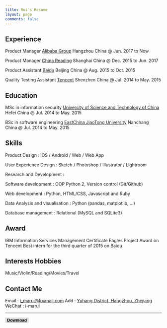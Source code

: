 ```yaml
---
title: Rui's Resume
layout: page
comments: false
---
```

## Experience
Product Manager
[Alibaba Group](http://www.alibabagroup.com/cn/global/home)
Hangzhou China @ Jun. 2017 to Now

Product Manager
[China Reading](http://www.yuewen.com/)
Shanghai China @ Dec. 2015 to Jun. 2017

Product Assistant
[Baidu](https://www.baidu.com/)
Beijing China @ Aug. 2015 to Oct. 2015

Quality Testing Assistant
[Tencent](http://www.tencent.com/zh-cn/index.shtml)
Shenzhen China @ Jul. 2014 to May. 2015

## Education
MSc in information security
[University of Science and Technology of China](http://www.ustc.edu.cn/)
Hefei China @ Jul. 2014 to May. 2015

BSc in software engineering
[EastChina JiaoTong University](http://www.ecjtu.jx.cn/)
Nanchang China @ Jul. 2014 to May. 2015

## Skills
Product Design : <i class="fa fa-star"></i><i class="fa fa-star"></i><i class="fa fa-star"></i><i class="fa fa-star"></i><i class="fa fa-star-half-o"></i>
iOS / Android / Web / Web App

User Experience Design : <i class="fa fa-star"></i><i class="fa fa-star"></i><i class="fa fa-star"></i><i class="fa fa-star"></i><i class="fa fa-star-half-o"></i>
Sketch / Photoshop / Illustrator / Lightroom

Research and Development : <i class="fa fa-star"></i><i class="fa fa-star"></i><i class="fa fa-star"></i><i class="fa fa-star"></i><i class="fa fa-star-half-o"></i>

Software development : <i class="fa fa-star"></i><i class="fa fa-star"></i><i class="fa fa-star"></i><i class="fa fa-star"></i><i class="fa fa-star-half-o"></i>
OOP Python 2, Version control (Git/Github)

Web development : <i class="fa fa-star"></i><i class="fa fa-star"></i><i class="fa fa-star"></i><i class="fa fa-star"></i><i class="fa fa-star-o"></i>
Python, HTML/CSS, Javascript and Ruby

Data Analysis and visualisation : <i class="fa fa-star"></i><i class="fa fa-star"></i><i class="fa fa-star"></i><i class="fa fa-star-half-o"></i><i class="fa fa-star-o"></i>
Python (pandas, matplotlib, ...)

Database management : <i class="fa fa-star"></i><i class="fa fa-star"></i><i class="fa fa-star"></i><i class="fa fa-star-o"></i><i class="fa fa-star-o"></i>
Relational (MySQL and SQLite3)

## Award
IBM Information Services Management Certificate
Eagles Project Award on Tencent
Best intern for the third quarter of 2015 on Baidu

## Interests Hobbies
Music/Violin/Reading/Movies/Travel

## Contact Me
Email : [i_marui@foxmail.com](mailto:i_marui@foxmail.com)
Add : [Yuhang District, Hangzhou, Zhejiang](https://goo.gl/maps/3K8V65aZBzA2)
WeChat : i-marui

<hr>

<a href=" "><button type="button" style="border:none;background:#DDDDDD;display:block"><b>Download</b></button></a>